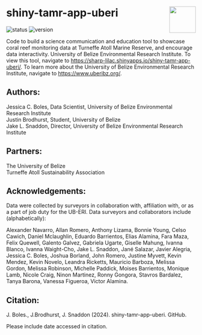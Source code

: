 # shiny-tamr-app-uberi <img src='www/images/UBERI_Logo.png' align="right" height="70" />

![status](https://img.shields.io/badge/status-in%20dev.-blue)
![version](https://img.shields.io/badge/version-v0.1.0-blue)

Code to build a science communication and education tool to showcase coral reef monitoring data at Turneffe Atoll Marine Reserve, and encourage data interactivity. University of Belize Environmental Research Institute. To view this tool, navigate to https://sharp-lilac.shinyapps.io/shiny-tamr-app-uberi/.
To learn more about the University of Belize Environmental Research Institute, navigate to https://www.uberibz.org/.

## Authors:
Jessica C. Boles, Data Scientist, University of Belize Environmental Research Institute\
Justin Brodhurst, Student, University of Belize\
Jake L. Snaddon, Director, University of Belize Environmental Research Institute

## Partners:
The University of Belize\
Turneffe Atoll Sustainability Association

## Acknowledgements:
Data were collected by surveyors in collaboration with, affiliation with, or as a part of job duty for the UB-ERI. Data surveyors and collaborators include (alphabetically):

Alexander Navarro, Allan Romero, Anthony Lizama, Bonnie Young, Celso Cawich, Daniel Mclaughlin, Eduardo Barrientos, Elias Alamina, Fara Maza, Felix Quewell, Galento Galvez, Gabriela Ugarte, Giselle Mahung, Ivanna Blanco, Ivanna Waight-Cho, Jake L. Snaddon, Jané Salazar, Javier Alegria, Jessica C. Boles, Joshua Borland, John Romero, Justine Myvett, Kevin Mendez, Kevin Novelo, Leandra Ricketts, Mauricio Barboza, Melissa Gordon, Melissa Robinson, Michelle Paddick, Moises Barrientos, Monique Lamb, Nicole Craig, Ninon Martinez, Ronny Gongora, Stavros Bardalez, Tanya Barona, Vanessa Figueroa, Victor Alamina.

## Citation:
J. Boles., J.Brodhurst, J. Snaddon (2024). shiny-tamr-app-uberi. GitHub. 

Please include date accessed in citation.
